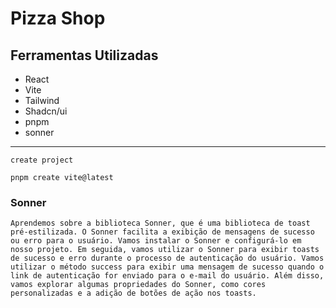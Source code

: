 # Pizza Shop 

## Ferramentas Utilizadas

- React
- Vite
- Tailwind
- Shadcn/ui
- pnpm
- sonner
---

`create project`
```
pnpm create vite@latest
```

### Sonner 
```
Aprendemos sobre a biblioteca Sonner, que é uma biblioteca de toast pré-estilizada. O Sonner facilita a exibição de mensagens de sucesso ou erro para o usuário. Vamos instalar o Sonner e configurá-lo em nosso projeto. Em seguida, vamos utilizar o Sonner para exibir toasts de sucesso e erro durante o processo de autenticação do usuário. Vamos utilizar o método success para exibir uma mensagem de sucesso quando o link de autenticação for enviado para o e-mail do usuário. Além disso, vamos explorar algumas propriedades do Sonner, como cores personalizadas e a adição de botões de ação nos toasts.
```